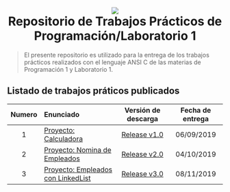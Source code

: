 <h1 align="center">
    <img src=".github/img/logo-utnfra.png">
    <br/>
    Repositorio de Trabajos Prácticos de Programación/Laboratorio 1
    <br/>
</h1>

> El presente repositorio es utilizado para la entrega de los trabajos prácticos realizados con el lenguaje ANSI C de las materias de Programación 1 y Laboratorio 1.
## Listado de trabajos práticos publicados
Numero | Enunciado                                           | Versión de descarga                                                                     | Fecha de entrega
:----: | :-------------------------------------------------- | :-------------------------------------------------------------------------------------: | :--------------:
1      | [Proyecto: Calculadora](TP_[1]/README.md)              | [Release v1.0](https://github.com/GioLucc/tp_laboratorio_1/releases/tag/V1.0) | 06/09/2019
2      | [Proyecto: Nomina de Empleados](TP_[2]/README.md)      | [Release v2.0](https://github.com/ChristianGrimberg/tp_laboratorio_1/releases/tag/v2.0) | 04/10/2019
3      | [Proyecto: Empleados con LinkedList](TP_[3]/README.md) | [Release v3.0](https://github.com/ChristianGrimberg/tp_laboratorio_1/releases/tag/v3.0) | 08/11/2019
